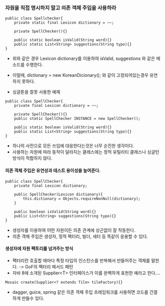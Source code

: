 ﻿### 자원을 직접 명시하지 말고 의존 객체 주입을 사용하라
```
public class Spellchecker{
    private static final Lexicon dictionary = ~~;

    private SpellChecker(){}

    public static boolean isValid(String word){}
    public static List<String> suggestions(String typo){}   
}
```
- 위와 같은 경우 Lexicon dictionary를 이용하여 isValid, suggestions 와 같은 메소드를 수행한다.
- 이럴때, dictionary = new KoreanDicionary(); 와 같이 고정되어있는경우 유연하지 못하다.

- 싱글톤을 잘못 사용한 예제
```
public class SpellChecker{
    private final Lexicon dictionary = ~~;
    
    private SpellChecker(){}
    public static SpellChecker INSTANCE = new SpellChecker();

    public static boolean isValid(String word){}
    public static List<String> suggestions(String typo){}   
} 
```
- 하나의 사전으로 모든 쓰임에 대응한다는것은 너무 순진한 생각이다.
- 사용하는 자원에 따라 동작이 달라지는 클래스에는 정적 유틸리티 클래스나 싱글턴 방식이 적합하지 않다.


#### 의존 객체 주입은 유연성과 테스트 용이성을 높여준다.
```
public class SpellChecker{
    private final Lexicon dictionary;

    public SpellChecker(Lexicon dictionary){
        this.dictionary = Objects.requireNonNull(dictionary);    
    }

    public boolean isValid(String word){}
    public List<String> suggestions(String typo){}
}
```
- 생성자를 이용하여 어떤 자원이든 의존 관계에 상곤없이 잘 작동한다.
- 의존 객체 주입은 생성자, 정적 팩터리, 빌더, 세터 등 똑같이 응용할 수 있다.


#### 생성자에 자원 팩토리를 넘겨주는 방식
- 팩터리란 호출할 때마다 특정 타입의 인스턴스를 반복해서 만들어주는 객체를 말한다. -> GoF의 팩터리 메서드 패턴
- 자바 8에 소개된 Supplier<T\> 인터페이스가 이를 완벽하게 표현한 예라고 한다....
```
Mosaic create(Supplier<? extends Tile> tileFactory){}
```

- dagger, guice, spring 같은 의존 객체 주입 프레임워크를 사용하면 코드를 간결하게 만들수 있다.